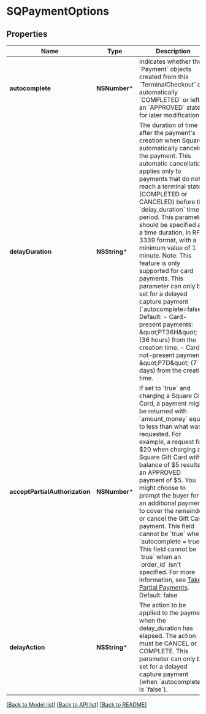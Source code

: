 # SQPaymentOptions

## Properties
Name | Type | Description | Notes
------------ | ------------- | ------------- | -------------
**autocomplete** | **NSNumber*** | Indicates whether the &#x60;Payment&#x60; objects created from this &#x60;TerminalCheckout&#x60; are automatically &#x60;COMPLETED&#x60; or left in an &#x60;APPROVED&#x60; state for later modification. | [optional] 
**delayDuration** | **NSString*** | The duration of time after the payment&#39;s creation when Square automatically cancels the payment. This automatic cancellation applies only to payments that do not reach a terminal state (COMPLETED or CANCELED) before the &#x60;delay_duration&#x60; time period.  This parameter should be specified as a time duration, in RFC 3339 format, with a minimum value of 1 minute.  Note: This feature is only supported for card payments. This parameter can only be set for a delayed capture payment (&#x60;autocomplete&#x3D;false&#x60;). Default: - Card-present payments: \&quot;PT36H\&quot; (36 hours) from the creation time. - Card-not-present payments: \&quot;P7D\&quot; (7 days) from the creation time. | [optional] 
**acceptPartialAuthorization** | **NSNumber*** | If set to &#x60;true&#x60; and charging a Square Gift Card, a payment might be returned with &#x60;amount_money&#x60; equal to less than what was requested. For example, a request for $20 when charging a Square Gift Card with a balance of $5 results in an APPROVED payment of $5. You might choose to prompt the buyer for an additional payment to cover the remainder or cancel the Gift Card payment.  This field cannot be &#x60;true&#x60; when &#x60;autocomplete &#x3D; true&#x60;. This field cannot be &#x60;true&#x60; when an &#x60;order_id&#x60; isn&#39;t specified.  For more information, see [Take Partial Payments](https://developer.squareup.com/docs/payments-api/take-payments/card-payments/partial-payments-with-gift-cards).  Default: false | [optional] 
**delayAction** | **NSString*** | The action to be applied to the payment when the delay_duration has elapsed. The action must be CANCEL or COMPLETE.  This parameter can only be set for a delayed capture payment (when &#x60;autocomplete&#x60; is &#x60;false&#x60;). | [optional] 

[[Back to Model list]](../README.md#documentation-for-models) [[Back to API list]](../README.md#documentation-for-api-endpoints) [[Back to README]](../README.md)


